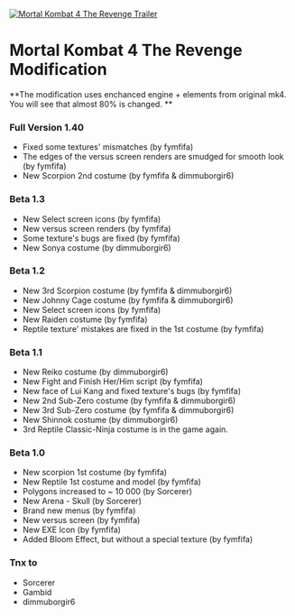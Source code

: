 [![Mortal Kombat 4 The Revenge Trailer](https://img.youtube.com/vi/TkWv3ZzwOlI/0.jpg)](https://www.youtube.com/watch?v=TkWv3ZzwOlI)

# Mortal Kombat 4 The Revenge Modification #

**The modification uses enchanced engine + elements from original mk4. You will see that almost 80% is changed.
**
### Full Version 1.40 ###
- Fixed some textures' mismatches (by fymfifa)
- The edges of the versus screen renders are smudged for smooth look (by fymfifa)
- New Scorpion 2nd costume (by fymfifa & dimmuborgir6)

### Beta 1.3 ###
- New Select screen icons (by fymfifa)
- New versus screen renders (by fymfifa)
- Some texture's bugs are fixed (by fymfifa)
- New Sonya costume (by dimmuborgir6)

### Beta 1.2 ###
- New 3rd Scorpion costume (by fymfifa & dimmuborgir6)
- New Johnny Cage costume (by fymfifa & dimmuborgir6)
- New Select screen icons (by fymfifa)
- New Raiden costume (by fymfifa)
- Reptile texture' mistakes are fixed in the 1st costume (by fymfifa)

### Beta 1.1 ###
- New Reiko costume (by dimmuborgir6)
- New Fight and Finish Her/Him script (by fymfifa)
- New face of Lui Kang and fixed texture's bugs (by fymfifa)
- New 2nd Sub-Zero costume (by fymfifa & dimmuborgir6)
- New 3rd Sub-Zero costume (by fymfifa & dimmuborgir6)
- New Shinnok costume (by dimmuborgir6)
- 3rd Reptile Classic-Ninja costume is in the game again.

### Beta 1.0 ###
- New scorpion 1st costume (by fymfifa)
- New Reptile 1st costume and model (by fymfifa)
- Polygons increased to ~ 10 000 (by Sorcerer)
- New Arena - Skull (by Sorcerer)
- Brand new menus (by fymfifa)
- New versus screen (by fymfifa)
- New EXE Icon (by fymfifa)
- Added Bloom Effect, but without a special texture (by fymfifa)

### Tnx to ###
- Sorcerer
- Gambid
- dimmuborgir6